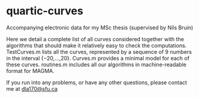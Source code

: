 # quartic-curves
Accompanying electronic data for my MSc thesis (supervised by Nils Bruin)

Here we detail a complete list of all curves considered together with the algorithms that should make it relatively easy to check the computations.
TestCurves.m lists all the curves, represented by a sequence of 9 numbers in the interval {−20,...,20}.
Curves.m provides a minimal model for each of these curves. 
routines.m includes all our algorithms in machine-readable format for MAGMA.

If you run into any problems, or have any other questions, please contact me at dla170@sfu.ca
